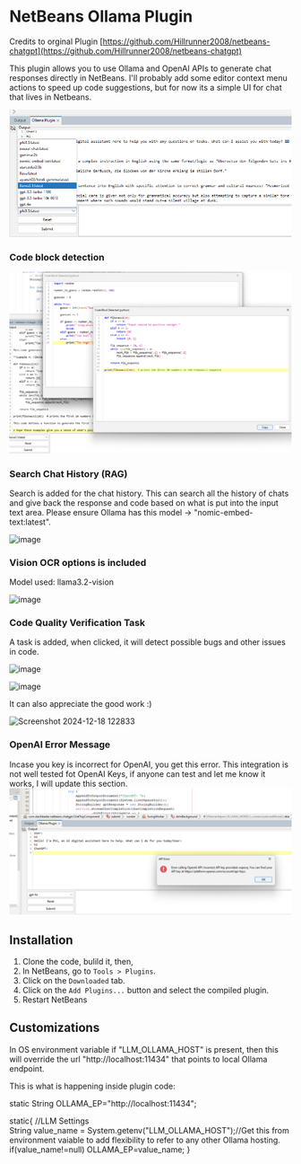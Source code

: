 # NetBeans Ollama Plugin

Credits to orginal Plugin [https://github.com/Hillrunner2008/netbeans-chatgpt](https://github.com/Hillrunner2008/netbeans-chatgpt)

This plugin allows you to use Ollama and OpenAI APIs to generate chat responses directly in NetBeans. I'll probably add some editor context menu actions to speed up code suggestions, but for now its a simple UI for chat that lives in Netbeans.

![Screenshot](screenshots/OpenAIAndOllama2.png)

### Code block detection

![Screenshot](screenshots/ollamaCodeDetect.png)


### Search Chat History (RAG)
Search is added for the chat history. This can search all the history of chats and give back the response and code based on what is put into the input text area.  Please ensure Ollama has this model -> "nomic-embed-text:latest".

![image](https://github.com/user-attachments/assets/864161ac-d4df-43a6-82cf-53c4a4bebd44)


### Vision OCR options is included

Model used: llama3.2-vision

![image](https://github.com/user-attachments/assets/1db941e5-681c-47c3-bfec-e1a5501d8814)


### Code Quality Verification Task 
A task is added, when clicked, it will detect possible bugs and other issues in code.

![image](https://github.com/user-attachments/assets/d46262ed-2b5a-42bb-b105-41c0210d091a)


![image](https://github.com/user-attachments/assets/56dc296a-b154-4544-840d-9d2781a525b8)

It can also appreciate the good work :)

![Screenshot 2024-12-18 122833](https://github.com/user-attachments/assets/e89d8af6-8b0b-4c63-83cd-304c8ba9ee64)

### OpenAI Error Message

Incase you key is incorrect for OpenAI, you get this error. This integration is not well tested fot OpenAI Keys, if anyone can test and let me know it works, I will update this section.
![Screenshot](screenshots/OpenAIKeyError.png)

## Installation

1. Clone the code, bulild it, then,
2. In NetBeans, go to `Tools > Plugins`.
3. Click on the `Downloaded` tab.
4. Click on the `Add Plugins...` button and select the compiled plugin.
5. Restart NetBeans

## Customizations
In OS environment variable if "LLM_OLLAMA_HOST" is present, then this will override the url "http://localhost:11434" that points to local Ollama endpoint.

This is what is happening inside plugin code:

static String OLLAMA_EP="http://localhost:11434";
 
static{
        //LLM Settings        
        String value_name = System.getenv("LLM_OLLAMA_HOST");//Get this from environment vaiable to add flexibility to refer to any other Ollama hosting.
        if(value_name!=null) OLLAMA_EP=value_name;
    }
